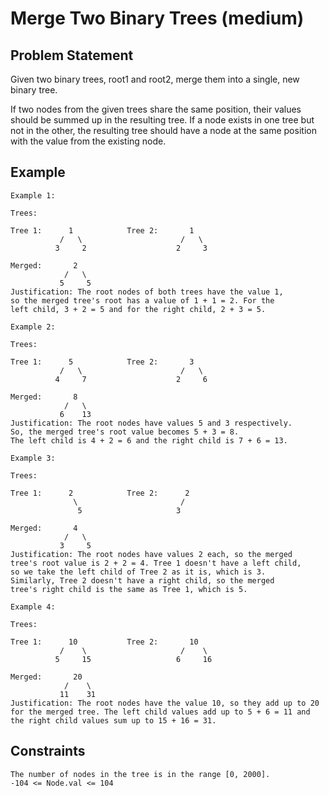 # Merge Two Binary Trees (medium)

## Problem Statement

Given two binary trees, root1 and root2, merge them into a single, new binary
tree.

If two nodes from the given trees share the same position, their values should
be summed up in the resulting tree. If a node exists in one tree but not in the
other, the resulting tree should have a node at the same position with the value
from the existing node.

## Example

```text
Example 1:

Trees:

Tree 1:      1            Tree 2:       1
           /   \                      /   \
          3     2                    2     3

Merged:       2
            /   \
           5     5
Justification: The root nodes of both trees have the value 1,
so the merged tree's root has a value of 1 + 1 = 2. For the
left child, 3 + 2 = 5 and for the right child, 2 + 3 = 5.

Example 2:

Trees:

Tree 1:      5            Tree 2:       3
           /   \                      /   \
          4     7                    2     6

Merged:       8
            /   \
           6    13
Justification: The root nodes have values 5 and 3 respectively.
So, the merged tree's root value becomes 5 + 3 = 8.
The left child is 4 + 2 = 6 and the right child is 7 + 6 = 13.

Example 3:

Trees:

Tree 1:      2            Tree 2:      2
              \                       /
               5                     3

Merged:       4
            /   \
           3     5
Justification: The root nodes have values 2 each, so the merged
tree's root value is 2 + 2 = 4. Tree 1 doesn't have a left child,
so we take the left child of Tree 2 as it is, which is 3.
Similarly, Tree 2 doesn't have a right child, so the merged
tree's right child is the same as Tree 1, which is 5.

Example 4:

Trees:

Tree 1:      10           Tree 2:       10
           /    \                     /    \
          5     15                   6     16

Merged:       20
            /    \
           11    31
Justification: The root nodes have the value 10, so they add up to 20 for the merged tree. The left child values add up to 5 + 6 = 11 and the right child values sum up to 15 + 16 = 31.
```

## Constraints

```text
The number of nodes in the tree is in the range [0, 2000].
-104 <= Node.val <= 104
```
